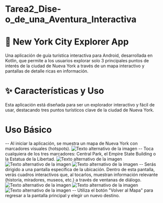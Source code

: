 # Tarea2_Dise-o_de_una_Aventura_Interactiva

# 🗽 New York City Explorer App
Una aplicación de guía turística interactiva para Android, desarrollada en Kotlin, que permite a los usuarios explorar solo 3 principales puntos de interés de la ciudad de Nueva York a través de un mapa interactivo y pantallas de detalle ricas en información.


# ✨ Características y Uso
Esta aplicación está diseñada para ser un explorador interactivo y fácil de usar, destacando tres puntos turísticos clave de la ciudad de Nueva York.

# Uso Básico
-- Al iniciar la aplicación, se muestra un mapa de Nueva York con marcadores visuales (hotspots).
    ![Texto alternativo de la imagen](https://github.com/asg28/Tarea2_Dise-o_de_una_Aventura_Interactiva/blob/main/Inicio.png)
-- Toca cualquiera de los tres marcadores: Central Park, el Empire State Building o la Estatua de la Libertad.
    ![Texto alternativo de la imagen](https://github.com/asg28/Tarea2_Dise-o_de_una_Aventura_Interactiva/blob/main/Central_Park.png)
        ![Texto alternativo de la imagen](https://github.com/asg28/Tarea2_Dise-o_de_una_Aventura_Interactiva/blob/main/Empire_State.png)
            ![Texto alternativo de la imagen](https://github.com/asg28/Tarea2_Dise-o_de_una_Aventura_Interactiva/blob/main/EstatuaL.png)
-- Serás dirigido a una pantalla específica de la ubicación. Dentro de esta pantalla, verás cuadros interactivos que, al tocarlos, muestran información relevante (historia, miradores, museos, etc.) a través de ventanas de diálogo.
    ![Texto alternativo de la imagen](https://github.com/asg28/Tarea2_Dise-o_de_una_Aventura_Interactiva/blob/main/Central_Park1.png)
        ![Texto alternativo de la imagen](https://github.com/asg28/Tarea2_Dise-o_de_una_Aventura_Interactiva/blob/main/Empire_State1.png)
            ![Texto alternativo de la imagen](https://github.com/asg28/Tarea2_Dise-o_de_una_Aventura_Interactiva/blob/main/EstatuaL1.png)
-- Utiliza el botón "Volver al Mapa" para regresar a la pantalla principal y elegir un nuevo destino.



